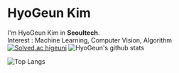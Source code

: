 # HyoGeun Kim

I'm HyoGeun Kim in **Seoultech**.  
Interest : Machine Learning, Computer Vision, Algorithm
[![Solved.ac higeuni](http://mazassumnida.wtf/api/v2/generate_badge?boj={handle})](https://solved.ac/{handle})
![HyoGeun's github stats](https://github-readme-stats.vercel.app/api?username=higeuni&show_icons=true&theme=radical) 

![Top Langs](https://github-readme-stats.vercel.app/api/top-langs/?username=higeuni&layout=compact&theme=dracula)

